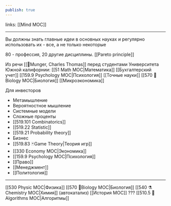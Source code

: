```yaml
---
publish: true
---
```

links: [[Mind MOC]]

---

Вы должны знать главные идеи в основных науках и регулярно использовать их - все, а не только некоторые

80 - профессия, 20 другие дисциплины. [[Pareto principle]]

Из речи [[👤Munger, Charles Thomas]] перед студентами Университета Южной калифорнии:
[[51 Math MOC|Математика]]
[[Бухгалтерский учет]]
[[159.9 Psychology MOC|Психология]]
[[Точные науки]]
[[570 🌱Biology MOC|Биология]]
[[Микроэкономика]]

Для инвесторов
- Метамышление
- Вероятностное мышление
- Системные модели
- Сложные проценты
- [[519.101 Combinatorics]]
- [[519.22 Statistic]]
- [[519.21  Probability theory]]
- Бизнес
- [[519.83 🃏Game Theory|Теория игр]]
- [[330 Economy MOC|Экономика]]
- [[159.9 Psychology MOC|Психология]]
- [[Право]]
- [[Менеджмент]]
- [[Политология]]
---
[[530 Physic MOC|Физика]]
[[570 🌱Biology MOC|Биология]]
[[540 ⚗️ Chemistry MOC|Химия]] (автокатализ)
[[История MOC]] ???
[[510.5 🐜Algorithms MOC|Алгоритмы]]
